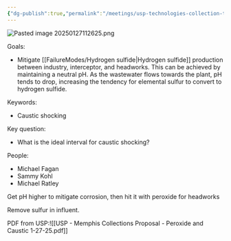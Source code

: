 ```yaml
---
{"dg-publish":true,"permalink":"/meetings/usp-technologies-collection-trials/","noteIcon":"","created":"2025-01-27T11:26:24.864-06:00"}
---
```


![Pasted image 20250127112625.png](/img/user/Pasted%20image%2020250127112625.png)

Goals:
- Mitigate [[FailureModes/Hydrogen sulfide\|Hydrogen sulfide]] production between industry, interceptor, and headworks. This can be achieved by maintaining a neutral pH. As the wastewater flows towards the plant, pH tends to drop, increasing the tendency for elemental sulfur to convert to hydrogen sulfide.   


Keywords:
- Caustic shocking



Key question:
- What is the ideal interval for caustic shocking?

People:
- Michael Fagan
- Sammy Kohl
- Michael Ratley

Get pH higher to mitigate corrosion, then hit it with peroxide for headworks

Remove sulfur in influent.


PDF from USP:![[USP - Memphis Collections Proposal - Peroxide and Caustic 1-27-25.pdf]]
